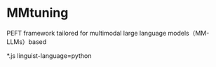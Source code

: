 # MMtuning
PEFT framework tailored for multimodal large language models（MM-LLMs）based




*.js linguist-language=python
